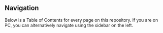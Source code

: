 ## Navigation
Below is a Table of Contents for every page on this repository. If you are on PC, you can alternatively navigate using the sidebar on the left.
